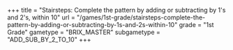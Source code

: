 +++
title = "Stairsteps: Complete the pattern by adding or subtracting by 1's and 2's, within 10"
url = "/games/1st-grade/stairsteps-complete-the-pattern-by-adding-or-subtracting-by-1s-and-2s-within-10"
grade = "1st Grade"
gametype = "BRIX_MASTER"
subgametype = "ADD_SUB_BY_2_TO_10"
+++